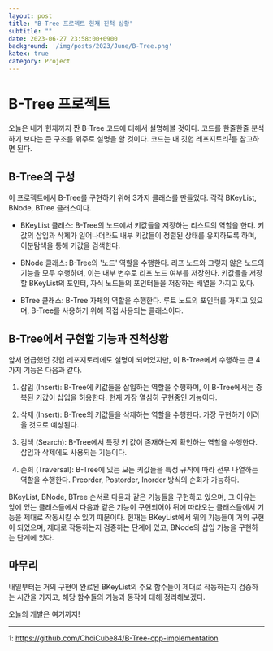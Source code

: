 ```yaml
---
layout: post
title: "B-Tree 프로젝트 현재 진척 상황"
subtitle: ""
date: 2023-06-27 23:58:00+0900
background: '/img/posts/2023/June/B-Tree.png'
katex: true
category: Project
---
```


# B-Tree 프로젝트

오늘은 내가 현재까지 짠 B-Tree 코드에 대해서 설명해볼 것이다. 코드를 한줄한줄 분석하기 보다는 큰 구조를 위주로 설명을 할 것이다. 코드는 내 깃헙 레포지토리<sup>[1](#footnote_1)</sup>를 참고하면 된다.

## B-Tree의 구성

이 프로젝트에서 B-Tree를 구현하기 위해 3가지 클래스를 만들었다. 각각 BKeyList, BNode, BTree 클래스이다.

* BKeyList 클래스: B-Tree의 노드에서 키값들을 저장하는 리스트의 역할을 한다. 키값의 삽입과 삭제가 일어나더라도 내부 키값들이 정렬된 상태를 유지하도록 하며, 이분탐색을 통해 키값을 검색한다.

* BNode 클래스: B-Tree의 '노드' 역할을 수행한다. 리프 노드와 그렇지 않은 노드의 기능을 모두 수행하며, 이는 내부 변수로 리프 노드 여부를 저장한다. 키값들을 저장할 BKeyList의 포인터, 자식 노드들의 포인터들을 저장하는 배열을 가지고 있다.

* BTree 클래스: B-Tree 자체의 역할을 수행한다. 루트 노드의 포인터를 가지고 있으며, B-Tree를 사용하기 위해 직접 사용되는 클래스이다.

## B-Tree에서 구현할 기능과 진척상황

앞서 언급했던 깃헙 레포지토리에도 설명이 되어있지만, 이 B-Tree에서 수행하는 큰 4가지 기능은 다음과 같다.

1. 삽입 (Insert): B-Tree에 키값들을 삽입하는 역할을 수행하며, 이 B-Tree에서는 중복된 키값이 삽입을 허용한다. 현재 가장 열심히 구현중인 기능이다.

2. 삭제 (Insert): B-Tree의 키값들을 삭제하는 역할을 수행한다. 가장 구현하기 어려울 것으로 예상된다.

3. 검색 (Search): B-Tree에서 특정 키 값이 존재하는지 확인하는 역할을 수행한다. 삽입과 삭제에도 사용되는 기능이다.

4. 순회 (Traversal): B-Tree에 있는 모든 키값들을 특정 규칙에 따라 전부 나열하는 역할을 수행한다. Preorder, Postorder, Inorder 방식의 순회가 가능하다.

BKeyList, BNode, BTree 순서로 다음과 같은 기능들을 구현하고 있으며, 그 이유는 앞에 있는 클래스들에서 다음과 같은 기능이 구현되어야 뒤에 따라오는 클래스들에서 기능을 제대로 작동시킬 수 있기 때문이다. 현재는 BKeyList에서 위의 기능들이 거의 구현이 되었으며, 제대로 작동하는지 검증하는 단계에 있고, BNode의 삽입 기능을 구현하는 단계에 있다.

## 마무리

내일부터는 거의 구현이 완료된 BKeyList의 주요 함수들이 제대로 작동하는지 검증하는 시간을 가지고, 해당 함수들의 기능과 동작에 대해 정리해보겠다.

오늘의 개발은 여기까지!

- - -
<a name="footnote_1">1</a>: <https://github.com/ChoiCube84/B-Tree-cpp-implementation>  